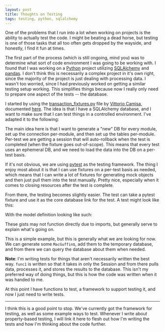 ```yaml
---
layout: post
title: Thoughts on Testing
tags: testing, python, sqlalchemy
---
```


One of the problems that I run into a lot when working on projects is the ability to actually test the code. I might be beating a dead horse, but testing is one of those tasks that all too often gets dropped by the wayside, and honestly, I find it fun at times.

The first part of the process (which is still ongoing, mind you) was to determine what sort of code environment I was going to be working with. I found that I was working on a [Python](https://www.python.org/) project utilizing [SQLAlchemy](https://www.sqlalchemy.org/) and [pandas](https://pandas.pydata.org/). I don't think this is necessarily a complex project in it's own right, since the majority of the project is just dealing with processing data. I wasn't too worried, since I had previously worked on getting a similar testing setup working. This simplifies things because now I really only need to prepare one aspect of the tests -- the database.

I started by using the [transaction_fixtures.py](https://gist.github.com/ProvoK/10101902b1f56be946a99d576cbb397f#file-transaction_fixtures-py) file by [Vittorio Camisa](https://medium.com/@vittorio.camisa), documented [here](https://medium.com/@vittorio.camisa/agile-database-integration-tests-with-python-sqlalchemy-and-factory-boy-6824e8fe33a1). The idea is that I have a SQLAlchemy database, and I want to make sure that I can test things in a controlled environment. I've adapted it to the following:

<script src="https://gist.github.com/porterdarby/6c9246d036898e6871bb22542031f8b2.js?file=transaction_fixtures.py"></script>

The main idea here is that I want to generate a "new" DB for every module, set up the connection per-module, and then set up the tables per-module. Per-test we are getting a session that will auto-rollback when the test is completed (when the fixture goes out-of-scope). This means that every test uses an ephemeral DB, and we need to load the data into the DB on a per-test basis.

If it's not obvious, we are using [pytest](https://docs.pytest.org/en/stable/) as the testing framework. The thing I enjoy most about it is that I can use fixtures on a per-test basis as needed, which means that I can write a lot of fixtures for generating mock objects and then just pull them into the test manually. Pretty nice, especially when it comes to closing resources after the test is complete.

From there, the testing becomes slightly easier. The test can take a pytest fixture and use it as the core database link for the test. A test might look like this:

<script src="https://gist.github.com/porterdarby/6c9246d036898e6871bb22542031f8b2.js?file=TestThing.py"></script>

With the model definition looking like such:

<script src="https://gist.github.com/porterdarby/6c9246d036898e6871bb22542031f8b2.js?file=models.py"></script>

These gists may not function directly due to imports, but generally serve to explain what's going on.

This is a simple example, but this is generally what we are looking for now. We can generate some `MacGuffin`s, add them to the temporary database, and from there we can query the database about them when needed.

**Note**: I'm writing tests for things that aren't necessarily written the best way. `func1` is written so that it takes in only the Session and from there pulls data, processes it, and stores the results to the database. This isn't my preferred way of doing things, but this is how the code was written when it was handed to me.

At this point I have functions to test, a framework to support testing it, and now I just need to write tests.

---

I think this is a good point to stop. We've currently got the framework for testing, as well as some example ways to test. Whenever I write about property-based testing, I will link it here to flesh out how I'm writing the tests and how I'm thinking about the code further.